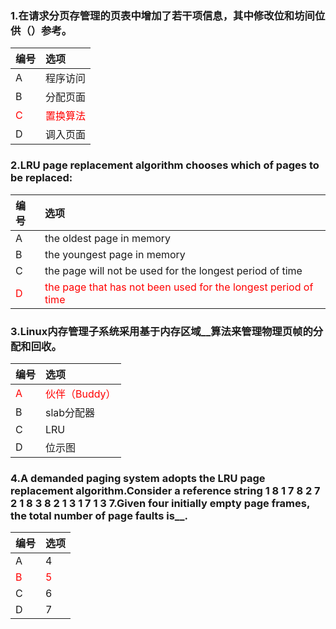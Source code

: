 ### 1.在请求分页存管理的页表中增加了若干项信息，其中修改位和坊间位供（）参考。
|编号|选项|
|:-|:-|
|A|程序访问|
|B|分配页面|
|<font color="red">C</font>|<font color="red">置换算法</font>|
|D|调入页面|

### 2.LRU page replacement algorithm chooses which of pages to be replaced:
|编号|选项|
|:-|:-|
|A|the oldest page in memory|
|B|the youngest page in memory|
|C|the page will not be used for the longest period of time|
|<font color="red">D</font>|<font color="red">the page that has not been used for the longest period of time</font>|

### 3.Linux内存管理子系统采用基于内存区域__算法来管理物理页帧的分配和回收。
|编号|选项|
|:-|:-|
|<font color="red">A</font>|<font color="red">伙伴（Buddy）</font>|
|B|slab分配器|
|C|LRU|
|D|位示图|

### 4.A demanded paging system adopts the LRU page replacement algorithm.Consider a reference string 1 8 1 7 8 2 7 2 1 8 3 8 2 1 3 1 7 1 3 7.Given four initially empty page frames, the total number of page faults is__.
|编号|选项|
|:-|:-|
|A|4|
|<font color="red">B</font>|<font color="red">5</font>|
|C|6|
|D|7|


